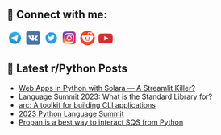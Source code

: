 ## 🔎 Connect with me:
[<img src="https://github.com/bullbesh/bullbesh/blob/main/images/Telegram.png" width="32" height="32" />](https://t.me/bullbesh)
[<img src="https://github.com/bullbesh/bullbesh/blob/main/images/VK.png" width="32" height="32" />](https://vk.com/bullbesh)
[<img src="https://github.com/bullbesh/bullbesh/blob/main/images/Twitter.png" width="32" height="32" />](https://twitter.com/bullbesh1)
[<img src="https://github.com/bullbesh/bullbesh/blob/main/images/Instagram.png" width="32" height="32" />](https://www.instagram.com/bullbesh)
[<img src="https://github.com/bullbesh/bullbesh/blob/main/images/Reddit.png" width="32" height="32" />](https://www.reddit.com/user/bullbesh)
[<img src="https://github.com/bullbesh/bullbesh/blob/main/images/YouTube.png" width="32" height="32" />](https://www.youtube.com/channel/UCtfjRs6uzgq5mfm8S06WTcg)

## 📕 Latest r/Python Posts
<!-- BLOG-POST-LIST:START -->
- [Web Apps in Python with Solara — A Streamlit Killer?](https://www.reddit.com/r/Python/comments/13v2tji/web_apps_in_python_with_solara_a_streamlit_killer/)
- [Language Summit 2023: What is the Standard Library for?](https://www.reddit.com/r/Python/comments/13v2g70/language_summit_2023_what_is_the_standard_library/)
- [arc: A toolkit for building CLI applications](https://www.reddit.com/r/Python/comments/13v2883/arc_a_toolkit_for_building_cli_applications/)
- [2023 Python Language Summit](https://www.reddit.com/r/Python/comments/13v1k8g/2023_python_language_summit/)
- [Propan is a best way to interact SQS from Python](https://www.reddit.com/r/Python/comments/13uzvx4/propan_is_a_best_way_to_interact_sqs_from_python/)
<!-- BLOG-POST-LIST:END -->
